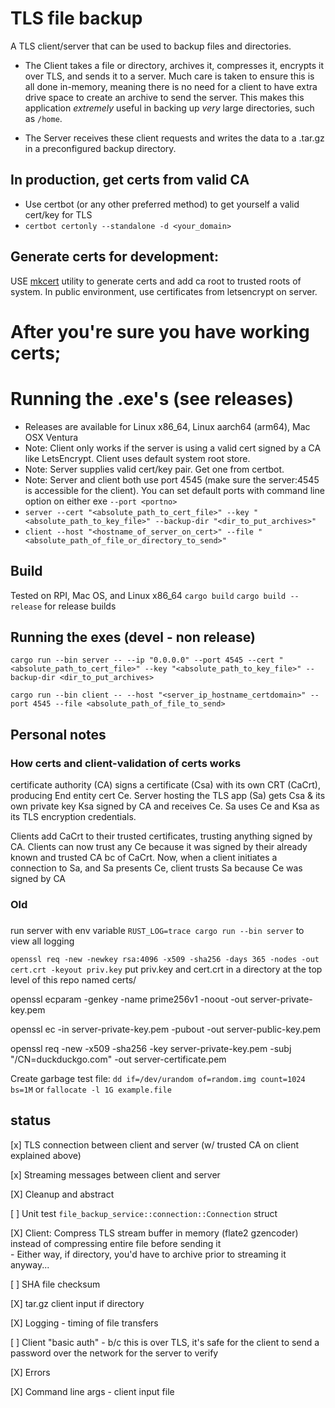 # TLS file backup
A TLS client/server that can be used to backup files and directories.<br>
- The Client takes a file or directory, archives it, compresses it, encrypts it over TLS, and sends it to a server.
    Much care is taken to ensure this is all done in-memory, meaning there is no need for a client to have extra drive space to create an archive to send the server.
    This makes this application *extremely* useful in backing up *very* large directories, such as `/home`.

- The Server receives these client requests and writes the data to a .tar.gz in a preconfigured backup directory.


## In production, get certs from valid CA
- Use certbot (or any other preferred method) to get yourself a valid cert/key for TLS
- `certbot certonly --standalone -d <your_domain>`
## Generate certs for development:
USE [mkcert](https://github.com/FiloSottile/mkcert) utility to generate certs and add ca root to trusted roots of system.
In public environment, use certificates from letsencrypt on server.


# After you're sure you have working certs;
# Running the .exe's (see releases)
- Releases are available for Linux x86_64, Linux aarch64 (arm64), Mac OSX Ventura
- Note: Client only works if the server is using a valid cert signed by a CA like LetsEncrypt. Client uses default system root store.
- Note: Server supplies valid cert/key pair. Get one from certbot.
- Note: Server and client both use port 4545 (make sure the server:4545 is accessible for the client).
        You can set default ports with command line option on either exe `--port <portno>`
- `server --cert "<absolute_path_to_cert_file>" --key "<absolute_path_to_key_file>" --backup-dir "<dir_to_put_archives>"`
- `client --host "<hostname_of_server_on_cert>" --file "<absolute_path_of_file_or_directory_to_send>"`


## Build
Tested on RPI, Mac OS, and Linux x86_64
`cargo build` `cargo build --release` for release builds
## Running the exes (devel - non release)
`cargo run --bin server -- --ip "0.0.0.0" --port 4545 --cert "<absolute_path_to_cert_file>" --key "<absolute_path_to_key_file>" --backup-dir <dir_to_put_archives>`

`cargo run --bin client -- --host "<server_ip_hostname_certdomain>" --port 4545 --file <absolute_path_of_file_to_send>`

## Personal notes
### How certs and client-validation of certs works
certificate authority (CA) signs a certificate (Csa) with its own CRT (CaCrt), producing End entity cert Ce.
Server hosting the TLS app (Sa) gets Csa & its own private key Ksa signed by CA and receives Ce.
Sa uses Ce and Ksa as its TLS encryption credentials.

Clients add CaCrt to their trusted certificates, trusting anything signed by CA.
Clients can now trust any Ce because it was signed by their already known and trusted CA bc of CaCrt.
Now, when a client initiates a connection to Sa, and Sa presents Ce, client trusts Sa because Ce was signed by CA



### Old 
### 

run server with env variable `RUST_LOG=trace cargo run --bin server` to view all logging

`openssl req -new -newkey rsa:4096 -x509 -sha256 -days 365 -nodes -out cert.crt -keyout priv.key`
put priv.key and cert.crt in a directory at the top level of this repo named certs/



openssl ecparam -genkey -name prime256v1 -noout -out server-private-key.pem

openssl ec -in server-private-key.pem -pubout -out server-public-key.pem

openssl req -new -x509 -sha256 -key server-private-key.pem -subj "/CN=duckduckgo.com" -out server-certificate.pem

Create garbage test file: `dd if=/dev/urandom of=random.img count=1024 bs=1M` or `fallocate -l 1G example.file`

## status
[x] TLS connection between client and server (w/ trusted CA on client explained above)

[x] Streaming messages between client and server

[X] Cleanup and abstract

[ ] Unit test `file_backup_service::connection::Connection` struct

[X] Client: Compress TLS stream buffer in memory (flate2 gzencoder) instead of compressing entire file before sending it<br>
        - Either way, if directory, you'd have to archive prior to streaming it anyway...

[ ] SHA file checksum

[X] tar.gz client input if directory

[X] Logging
    - timing of file transfers

[ ] Client "basic auth"
    - b/c this is over TLS, it's safe for the client to send a password over the network for the server to verify

[X] Errors

[X] Command line args
    - client input file



